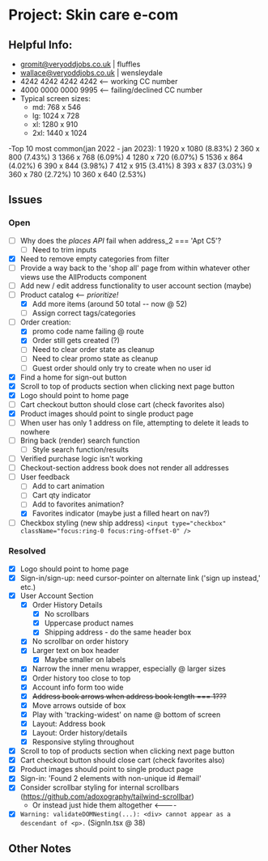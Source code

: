 # Project: Skin care e-com

## Helpful Info:

- gromit@veryoddjobs.co.uk | fluffles
- wallace@veryoddjobs.co.uk | wensleydale
- 4242 4242 4242 4242 <-- working CC number
- 4000 0000 0000 9995 <-- failing/declined CC number
- Typical screen sizes:
  - md: 768 x 546
  - lg: 1024 x 728
  - xl: 1280 x 910
  - 2xl: 1440 x 1024

-Top 10 most common(jan 2022 - jan 2023):
1 1920 x 1080 (8.83%)
2 360 x 800 (7.43%)
3 1366 x 768 (6.09%)
4 1280 x 720 (6.07%)
5 1536 x 864 (4.02%)
6 390 x 844 (3.98%)
7 412 x 915 (3.41%)
8 393 x 837 (3.03%)
9 360 x 780 (2.72%)
10 360 x 640 (2.53%)

## Issues

### Open

- [ ] Why does the _places API_ fail when address_2 === 'Apt C5'?
  - [ ] Need to trim inputs
- [x] Need to remove empty categories from filter
- [ ] Provide a way back to the 'shop all' page from within whatever other views use the AllProducts component
- [ ] Add new / edit address functionality to user account section (maybe)
- [ ] Product catalog <-- _prioritize!_
  - [x] Add more items (around 50 total -- now @ 52)
  - [ ] Assign correct tags/categories
- [ ] Order creation:
  - [x] promo code name failing @ route
  - [x] Order still gets created (?)
  - [ ] Need to clear order state as cleanup
  - [ ] Need to clear promo state as cleanup
  - [ ] Guest order should only try to create when no user id
- [x] Find a home for sign-out button
- [x] Scroll to top of products section when clicking next page button
- [x] Logo should point to home page
- [ ] Cart checkout button should close cart (check favorites also)
- [x] Product images should point to single product page
- [ ] When user has only 1 address on file, attempting to delete it leads to nowhere
- [ ] Bring back (render) search function
  - [ ] Style search function/results
- [ ] Verified purchase logic isn't working
- [ ] Checkout-section address book does not render all addresses
- [ ] User feedback
  - [ ] Add to cart animation
  - [ ] Cart qty indicator
  - [ ] Add to favorites animation?
  - [x] Favorites indicator (maybe just a filled heart on nav?)
- [ ] Checkbox styling (new ship address) `<input type="checkbox" className="focus:ring-0 focus:ring-offset-0" />`

### Resolved

- [x] Logo should point to home page
- [x] Sign-in/sign-up: need cursor-pointer on alternate link ('sign up instead,' etc.)
- [x] User Account Section
  - [x] Order History Details
    - [x] No scrollbars
    - [x] Uppercase product names
    - [x] Shipping address - do the same header box
  - [x] No scrollbar on order history
  - [x] Larger text on box header
    - [x] Maybe smaller on labels
  - [x] Narrow the inner menu wrapper, especially @ larger sizes
  - [x] Order history too close to top
  - [x] Account info form too wide
  - [x] ~~Address book arrows when address book length === 1???~~
  - [x] Move arrows outside of box
  - [x] Play with 'tracking-widest' on name @ bottom of screen
  - [x] Layout: Address book
  - [x] Layout: Order history/details
  - [x] Responsive styling throughout
- [x] Scroll to top of products section when clicking next page button
- [x] Cart checkout button should close cart (check favorites also)
- [x] Product images should point to single product page
- [x] Sign-in: 'Found 2 elements with non-unique id #email'
- [x] Consider scrollbar styling for internal scrollbars (https://github.com/adoxography/tailwind-scrollbar)
  - Or instead just hide them altogether <----
- [x] `Warning: validateDOMNesting(...): <div> cannot appear as a descendant of <p>.` (SignIn.tsx @ 38)

## Other Notes

